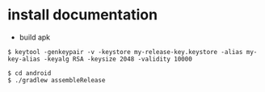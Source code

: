 # install documentation

- build apk
~~~
$ keytool -genkeypair -v -keystore my-release-key.keystore -alias my-key-alias -keyalg RSA -keysize 2048 -validity 10000

$ cd android
$ ./gradlew assembleRelease
~~~
